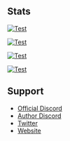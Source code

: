 ## Stats
[![Test](https://github.com/akishoudayo/Discord-Bot/actions/workflows/test.yml/badge.svg)](https://github.com/akishoudayo/Discord-Bot/actions/workflows/test.yml)

[![Test](https://akishoudayo.herokuapp.com/botstatus?app=akishoudayo-bot)](https://akishoudayo.herokuapp.com/)

[![Test](https://akishoudayo.herokuapp.com/versionsvg)](https://github.com/akishoudayo/python-bot/commits/main)

[![Test](https://akishoudayo.herokuapp.com/releasesvg?repo=akishoudayo/python-bot)](https://github.com/akishoudayo/Discord-Bot/releases/latest)

## Support
- [Official Discord](https://discord.gg/6XnHAAHuRq)
- [Author Discord](https://discordapp.com/users/749013126866927713)
- [Twitter](https://twitter.com/akishou_dayo)
- [Website](https://akishoudayo.herokuapp.com/home)
